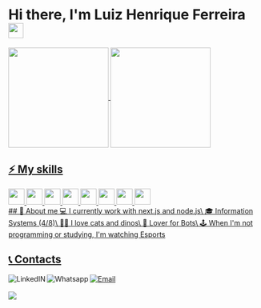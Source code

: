 # Hi there, I'm Luiz Henrique Ferreira <img src="https://emojis.slackmojis.com/emojis/images/1577982316/7421/typingcat.gif?1577982316" width="30"/>

<div>
  <a href="https://github.com/LhuizF">
  <img align="center" height="200px" src="https://github-readme-stats.vercel.app/api?username=LhuizF&show_icons=true&theme=tokyonight&include_all_commits=true&count_private=true"/>
  <img align="center" height="200px" src="https://github-readme-stats.vercel.app/api/top-langs/?username=LhuizF&langs_count=4&theme=tokyonight"/>
</div>


## ⚡ My skills
<div> 
  <img height='32px' src='https://cdn.jsdelivr.net/gh/devicons/devicon/icons/javascript/javascript-original.svg' />
  <img height='32px' src="https://cdn.jsdelivr.net/gh/devicons/devicon/icons/typescript/typescript-original.svg" />
  <img height='32px' src="https://cdn.jsdelivr.net/gh/devicons/devicon/icons/html5/html5-original.svg" />
  <img height='32px' src='https://cdn.jsdelivr.net/gh/devicons/devicon/icons/css3/css3-original.svg' />
  <img height='32px' src='https://cdn.jsdelivr.net/gh/devicons/devicon/icons/nodejs/nodejs-original.svg' />
  <img height='32px' src='https://cdn.jsdelivr.net/gh/devicons/devicon/icons/git/git-original.svg' />
  <img height='32px' src="https://cdn.jsdelivr.net/gh/devicons/devicon/icons/react/react-original.svg" />
<img height='32px' src="https://cdn.jsdelivr.net/gh/devicons/devicon/icons/nextjs/nextjs-line.svg" />
</div>
## 👀 About me
💻 I currently work with next.js and node.js\
🎓 Information Systems (4/8)\
🐱‍🐉 I love cats and dinos\
🤖 Lover for Bots\
🕹️ When I'm not programming or studying, I'm watching Esports

## 📞 Contacts

<div>
  <a href="https://www.linkedin.com/in/luizhenrique-ferreira">
    <img alt="LinkedIN" align="left" src="https://img.shields.io/badge/LinkedIn-0077B5?style=for-the-badge&logo=linkedin&logoColor=white" />
  </a>
  <a href="https://api.whatsapp.com/send?phone=5524992739477">
    <img alt="Whatsapp" align="left" src="https://img.shields.io/badge/WhatsApp-25D366?style=for-the-badge&logo=whatsapp&logoColor=white" />
  </a>
  <a href="mailto:luizhff@gmail.com">
    <img alt="Email" src="https://img.shields.io/badge/Gmail-D14836?style=for-the-badge&logo=gmail&logoColor=white" />
  </a>
</div>
<br>
  <img style="margin-left: auto;margin-right: auto;" heicht="160" src="https://github-readme-streak-stats.herokuapp.com?user=LhuizF&theme=tokyonight&date_format=M%20j%5B%2C%20Y%5D">

